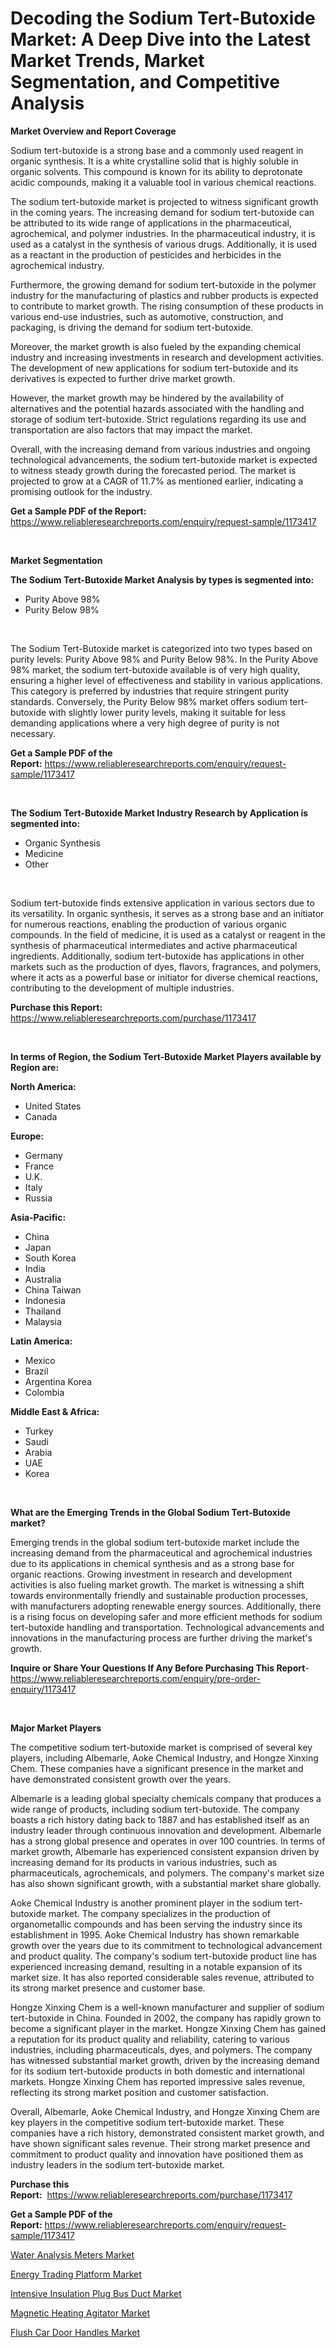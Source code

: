 <p><h1>Decoding the Sodium Tert-Butoxide Market: A Deep Dive into the Latest Market Trends, Market Segmentation, and Competitive Analysis</h1></p><p><strong>Market Overview and Report Coverage</strong></p>
<p><p>Sodium tert-butoxide is a strong base and a commonly used reagent in organic synthesis. It is a white crystalline solid that is highly soluble in organic solvents. This compound is known for its ability to deprotonate acidic compounds, making it a valuable tool in various chemical reactions.</p><p>The sodium tert-butoxide market is projected to witness significant growth in the coming years. The increasing demand for sodium tert-butoxide can be attributed to its wide range of applications in the pharmaceutical, agrochemical, and polymer industries. In the pharmaceutical industry, it is used as a catalyst in the synthesis of various drugs. Additionally, it is used as a reactant in the production of pesticides and herbicides in the agrochemical industry.</p><p>Furthermore, the growing demand for sodium tert-butoxide in the polymer industry for the manufacturing of plastics and rubber products is expected to contribute to market growth. The rising consumption of these products in various end-use industries, such as automotive, construction, and packaging, is driving the demand for sodium tert-butoxide.</p><p>Moreover, the market growth is also fueled by the expanding chemical industry and increasing investments in research and development activities. The development of new applications for sodium tert-butoxide and its derivatives is expected to further drive market growth.</p><p>However, the market growth may be hindered by the availability of alternatives and the potential hazards associated with the handling and storage of sodium tert-butoxide. Strict regulations regarding its use and transportation are also factors that may impact the market.</p><p>Overall, with the increasing demand from various industries and ongoing technological advancements, the sodium tert-butoxide market is expected to witness steady growth during the forecasted period. The market is projected to grow at a CAGR of 11.7% as mentioned earlier, indicating a promising outlook for the industry.</p></p>
<p><strong>Get a Sample PDF of the Report:</strong> <a href="https://www.reliableresearchreports.com/enquiry/request-sample/1173417">https://www.reliableresearchreports.com/enquiry/request-sample/1173417</a></p>
<p>&nbsp;</p>
<p><strong>Market Segmentation</strong></p>
<p><strong>The Sodium Tert-Butoxide Market Analysis by types is segmented into:</strong></p>
<p><ul><li>Purity Above 98%</li><li>Purity Below 98%</li></ul></p>
<p>&nbsp;</p>
<p><p>The Sodium Tert-Butoxide market is categorized into two types based on purity levels: Purity Above 98% and Purity Below 98%. In the Purity Above 98% market, the sodium tert-butoxide available is of very high quality, ensuring a higher level of effectiveness and stability in various applications. This category is preferred by industries that require stringent purity standards. Conversely, the Purity Below 98% market offers sodium tert-butoxide with slightly lower purity levels, making it suitable for less demanding applications where a very high degree of purity is not necessary.</p></p>
<p><strong>Get a Sample PDF of the Report:</strong>&nbsp;<a href="https://www.reliableresearchreports.com/enquiry/request-sample/1173417">https://www.reliableresearchreports.com/enquiry/request-sample/1173417</a></p>
<p>&nbsp;</p>
<p><strong>The Sodium Tert-Butoxide Market Industry Research by Application is segmented into:</strong></p>
<p><ul><li>Organic Synthesis</li><li>Medicine</li><li>Other</li></ul></p>
<p>&nbsp;</p>
<p><p>Sodium tert-butoxide finds extensive application in various sectors due to its versatility. In organic synthesis, it serves as a strong base and an initiator for numerous reactions, enabling the production of various organic compounds. In the field of medicine, it is used as a catalyst or reagent in the synthesis of pharmaceutical intermediates and active pharmaceutical ingredients. Additionally, sodium tert-butoxide has applications in other markets such as the production of dyes, flavors, fragrances, and polymers, where it acts as a powerful base or initiator for diverse chemical reactions, contributing to the development of multiple industries.</p></p>
<p><strong>Purchase this Report:</strong>&nbsp; <a href="https://www.reliableresearchreports.com/purchase/1173417">https://www.reliableresearchreports.com/purchase/1173417</a></p>
<p>&nbsp;</p>
<p><strong>In terms of Region, the Sodium Tert-Butoxide Market Players available by Region are:</strong></p>
<p>
    <p> <strong> North America: </strong>
        <ul>
            <li>United States</li>
            <li>Canada</li>
        </ul>
        </p> 
    <p> <strong> Europe: </strong>
        <ul>
            <li>Germany</li>
            <li>France</li>
            <li>U.K.</li>
            <li>Italy</li>
            <li>Russia</li>
        </ul>
        </p> 
    <p> <strong> Asia-Pacific: </strong>
        <ul>
            <li>China</li>
            <li>Japan</li>
            <li>South Korea</li>
            <li>India</li>
            <li>Australia</li>
            <li>China Taiwan</li>
            <li>Indonesia</li>
            <li>Thailand</li>
            <li>Malaysia</li>
        </ul>
        </p> 
    <p> <strong> Latin America: </strong>
        <ul>
            <li>Mexico</li>
            <li>Brazil</li>
            <li>Argentina Korea</li>
            <li>Colombia</li>
        </ul>
        </p> 
    <p> <strong> Middle East & Africa: </strong>
        <ul>
            <li>Turkey</li>
            <li>Saudi</li>
            <li>Arabia</li>
            <li>UAE</li>
            <li>Korea</li>
        </ul>
    </p>
    </p>
<p>&nbsp;</p>
<p><strong>What are the Emerging Trends in the Global Sodium Tert-Butoxide market?</strong></p>
<p><p>Emerging trends in the global sodium tert-butoxide market include the increasing demand from the pharmaceutical and agrochemical industries due to its applications in chemical synthesis and as a strong base for organic reactions. Growing investment in research and development activities is also fueling market growth. The market is witnessing a shift towards environmentally friendly and sustainable production processes, with manufacturers adopting renewable energy sources. Additionally, there is a rising focus on developing safer and more efficient methods for sodium tert-butoxide handling and transportation. Technological advancements and innovations in the manufacturing process are further driving the market's growth.</p></p>
<p><strong>Inquire or Share Your Questions If Any Before Purchasing This Report</strong>- <a href="https://www.reliableresearchreports.com/enquiry/pre-order-enquiry/1173417">https://www.reliableresearchreports.com/enquiry/pre-order-enquiry/1173417</a></p>
<p>&nbsp;</p>
<p><strong>Major Market Players</strong></p>
<p><p>The competitive sodium tert-butoxide market is comprised of several key players, including Albemarle, Aoke Chemical Industry, and Hongze Xinxing Chem. These companies have a significant presence in the market and have demonstrated consistent growth over the years.</p><p>Albemarle is a leading global specialty chemicals company that produces a wide range of products, including sodium tert-butoxide. The company boasts a rich history dating back to 1887 and has established itself as an industry leader through continuous innovation and development. Albemarle has a strong global presence and operates in over 100 countries. In terms of market growth, Albemarle has experienced consistent expansion driven by increasing demand for its products in various industries, such as pharmaceuticals, agrochemicals, and polymers. The company's market size has also shown significant growth, with a substantial market share globally.</p><p>Aoke Chemical Industry is another prominent player in the sodium tert-butoxide market. The company specializes in the production of organometallic compounds and has been serving the industry since its establishment in 1995. Aoke Chemical Industry has shown remarkable growth over the years due to its commitment to technological advancement and product quality. The company's sodium tert-butoxide product line has experienced increasing demand, resulting in a notable expansion of its market size. It has also reported considerable sales revenue, attributed to its strong market presence and customer base.</p><p>Hongze Xinxing Chem is a well-known manufacturer and supplier of sodium tert-butoxide in China. Founded in 2002, the company has rapidly grown to become a significant player in the market. Hongze Xinxing Chem has gained a reputation for its product quality and reliability, catering to various industries, including pharmaceuticals, dyes, and polymers. The company has witnessed substantial market growth, driven by the increasing demand for its sodium tert-butoxide products in both domestic and international markets. Hongze Xinxing Chem has reported impressive sales revenue, reflecting its strong market position and customer satisfaction.</p><p>Overall, Albemarle, Aoke Chemical Industry, and Hongze Xinxing Chem are key players in the competitive sodium tert-butoxide market. These companies have a rich history, demonstrated consistent market growth, and have shown significant sales revenue. Their strong market presence and commitment to product quality and innovation have positioned them as industry leaders in the sodium tert-butoxide market.</p></p>
<p><strong>Purchase this Report:</strong>&nbsp;&nbsp;<a href="https://www.reliableresearchreports.com/purchase/1173417">https://www.reliableresearchreports.com/purchase/1173417</a></p>
<p></p>
<p><strong>Get a Sample PDF of the Report:</strong>&nbsp;<a href="https://www.reliableresearchreports.com/enquiry/request-sample/1173417">https://www.reliableresearchreports.com/enquiry/request-sample/1173417</a></p>
<p><p><a href="https://github.com/abbypearson7765/Market-Research-Report-List-1/blob/main/water-analysis-meters-market.md">Water Analysis Meters Market</a></p><p><a href="https://medium.com/@kennethjensen27/energy-trading-platform-market-analysis-its-cagr-market-segmentation-and-global-industry-overview-2d810fdc0a5a">Energy Trading Platform Market</a></p><p><a href="https://www.linkedin.com/pulse/intensive-insulation-plug-bus-duct-market-share-amp-new-pehre/">Intensive Insulation Plug Bus Duct Market</a></p><p><a href="https://www.linkedin.com/pulse/magnetic-heating-agitator-market-share-amp-new-trends-analysis-bpdge/">Magnetic Heating Agitator Market</a></p><p><a href="https://medium.com/@angelageorge32/flush-car-door-handles-market-size-growth-forecast-2023-2030-8ffa100d9a31">Flush Car Door Handles Market</a></p></p>